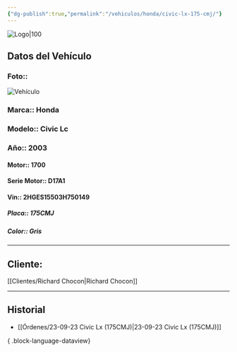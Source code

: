 ```yaml
---
{"dg-publish":true,"permalink":"/vehiculos/honda/civic-lx-175-cmj/"}
---
```


![Logo|100](http://drive.google.com/uc?export=view&id=137fl3TIZ0-PU8b-Pt0bsjclwHub_u78G)

## Datos del Vehículo 
### Foto:: 
![Vehículo](http://drive.google.com/uc?export=view&id=1ems4nU9M00YwqjWbLsZw8OpeYHN0E7iW)

### Marca:: Honda
### Modelo:: Civic Lc
### Año:: 2003
#### Motor:: 1700
#### Serie Motor:: D17A1
#### Vin:: 2HGES15503H750149
##### Placa:: 175CMJ
##### Color:: Gris
---

## Cliente:

[[Clientes/Richard Chocon\|Richard Chocon]]

---

## Historial

- [[Órdenes/23-09-23 Civic Lx (175CMJ)\|23-09-23 Civic Lx (175CMJ)]]

{ .block-language-dataview} 